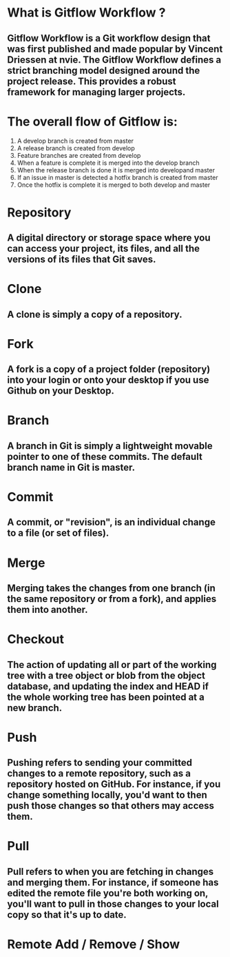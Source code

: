 # What is Gitflow Workflow ?
## Gitflow Workflow is a Git workflow design that was first published and made popular by Vincent Driessen at nvie. The Gitflow Workflow defines a strict branching model designed around the project release. This provides a robust framework for managing larger projects.  
# The overall flow of Gitflow is:
1. A develop branch is created from master
2. A release branch is created from develop
3. Feature branches are created from develop
4. When a feature is complete it is merged into the develop branch
5. When the release branch is done it is merged into developand master
6. If an issue in master is detected a hotfix branch is created from master
6. Once the hotfix is complete it is merged to both develop and master
# Repository
## A digital directory or storage space where you can access your project, its files, and all the versions of its files that Git saves.
# Clone 
## A clone is simply a copy of a repository.
# Fork
## A fork is a copy of a project folder (repository) into your login or onto your desktop if you use Github on your Desktop.
# Branch
## A branch in Git is simply a lightweight movable pointer to one of these commits. The default branch name in Git is master. 
# Commit
## A commit, or "revision", is an individual change to a file (or set of files).
# Merge
## Merging takes the changes from one branch (in the same repository or from a fork), and applies them into another. 
# Checkout
## The action of updating all or part of the working tree with a tree object or blob from the object database, and updating the index and HEAD if the whole working tree has been pointed at a new branch. 
# Push
## Pushing refers to sending your committed changes to a remote repository, such as a repository hosted on GitHub. For instance, if you change something locally, you'd want to then push those changes so that others may access them.
# Pull
## Pull refers to when you are fetching in changes and merging them. For instance, if someone has edited the remote file you're both working on, you'll want to pull in those changes to your local copy so that it's up to date.
# Remote Add / Remove / Show

